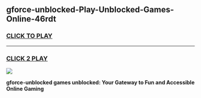 
## gforce-unblocked-Play-Unblocked-Games-Online-46rdt
<h3>
<a href="https://premium76.site?title=gforce-unblocked&ref=25A">CLICK TO PLAY</a></h3>
<hr>

<h3>
<a href="https://premium76.site?title=gforce-unblocked&ref=25A">CLICK 2 PLAY</a>
  
</h3>

<a href="https://premium76.site?title=gforce-unblocked&ref=25A"><img src="https://clearcache.store/games.png"></a>


**gforce-unblocked games unblocked: Your Gateway to Fun and Accessible Online Gaming**
